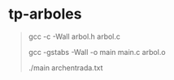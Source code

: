 # tp-arboles

> gcc -c -Wall arbol.h arbol.c
> 
> gcc -gstabs -Wall -o main main.c arbol.o
> 
> ./main archentrada.txt
